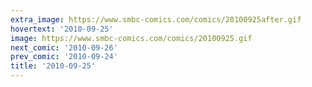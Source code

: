 ```yaml
---
extra_image: https://www.smbc-comics.com/comics/20100925after.gif
hovertext: '2010-09-25'
image: https://www.smbc-comics.com/comics/20100925.gif
next_comic: '2010-09-26'
prev_comic: '2010-09-24'
title: '2010-09-25'
---
```


